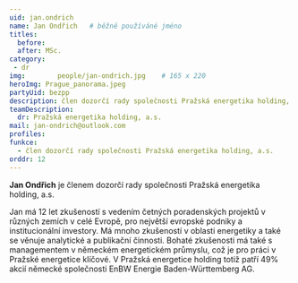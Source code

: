 ```yaml
---
uid: jan.ondrich
name: Jan Ondřich	# běžně používáné jméno
titles:
  before:
  after: MSc.
category:
 - dr
img: 		people/jan-ondrich.jpg    # 165 x 220
heroImg: Prague_panorama.jpeg
partyUid: bezpp
description: člen dozorčí rady společnosti Pražská energetika holding, a.s.
teamDescription:
  dr: Pražská energetika holding, a.s.
mail: jan-ondrich@outlook.com
profiles:
funkce:
  - člen dozorčí rady společnosti Pražská energetika holding, a.s.
orddr: 12		  
---
```


**Jan Ondřich** je členem dozorčí rady společnosti Pražská energetika holding, a.s.

Jan má 12 let zkušeností s vedením četných poradenských projektů v různých zemích v celé Evropě, pro největší evropské podniky a institucionální investory. Má mnoho zkušeností v oblasti energetiky a také se věnuje analytické a publikační činnosti. Bohaté zkušenosti má také s managementem v německém energetickém průmyslu, což je pro práci v Pražské energetice klíčové. V Pražská energetice holding totiž patří 49% akcií německé společnosti EnBW Energie Baden-Württemberg AG.
